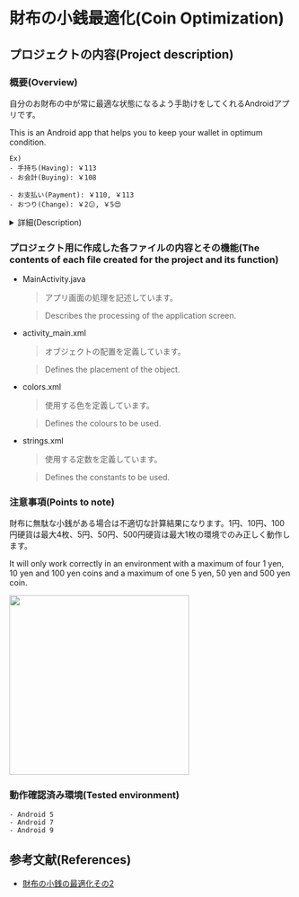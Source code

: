 # 財布の小銭最適化(Coin Optimization)

## プロジェクトの内容(Project description)

### 概要(Overview)

自分のお財布の中が常に最適な状態になるよう手助けをしてくれるAndroidアプリです。

This is an Android app that helps you to keep your wallet in optimum condition.
```
Ex)
- 手持ち(Having): ￥113
- お会計(Buying): ￥108

- お支払い(Payment): ￥110, ￥113
- おつり(Change): ￥2😕, ￥5😍
```

<details>
  <summary>詳細(Description)</summary>
    このAndroidアプリはあなたの財布の中の小銭を常に最適な状態を保つ手助けをするツールです。
財布の中の小銭を最適な状態にするとはどういうことか？それは、両替可能な硬貨をお財布に残さないということです。具体例を上げて説明します。例えば、あなたはお財布に113円(100円玉1枚, 10円玉1枚, 1円玉3枚)持って買い物に行きます。レジで提示された会計金額は108円です。あなたはいくら支払いますか？何も考えずに手っ取り早く支払うには110円(100円玉1枚, 10円玉1枚)が良いでしょう。しかし、これでは会計後あなたのお財布には1円玉5枚が残ってしまい、非常に無駄が多いです。一方で113円(100円玉1枚, 10円玉1枚, 1円玉3枚)支払うのはどうでしょうか?おつりは5円玉1枚で、会計後のお財布にも5円玉1枚だけしかありません。あなたの財布は非常にすっきりしています。
私はこの支払い方を小銭最適化チャレンジと称し、毎度のお買い物の楽しみの一つにしています。
また近年、小銭を両替することに手数料がとられるようになってきています。現金ではなく、キャッシュレス決済で支払えばそれまでですが、キャッシュレス決済に抵抗がある人や現金で支払わなければならない状態になった際、この小銭最適化チャレンジは手数料を減らす一つの方法であるかもしれません。もし、全客がこの方法で支払った場合、お店はある大きな硬貨を必要とし、反対に1円玉のような小さな硬貨はあまり用意する必要はなくなると思います。そうすることで、客はお財布が常に管理しやすい状態になり、またお店は両替手数料が今よりかは減らせるようになるはずです。
私がこのアプリを制作しようと思ったきっかけは、会計の際、誤った計算をしながらもそれに気が付かずにしてやったりな顔をしてお会計をしたところ、店員さんにニヤニヤ笑われながら「100円余分ですよ」と返却され、大恥をかいた経験です。もう二度とこのような失態を起こさないためにも、暗算能力を強化することも考えましたが、最も手っ取り早い方法を考えた際に、お会計時に自動で算出するツールがあれば便利なのではないかと思い、この度、アプリ制作に踏み切りました。なぜAndroid アプリにしたのか？私はスマートフォンいわゆるスマホなるものを持っておらず、フィーチャー・フォン、いわゆるガラケーを愛機として使っています。また、お守り代わりにお下がりのAndroidスマートフォンを携帯しているのですが、それはSIMカードが入っておらず、一度外出すれば帰宅するまでインターネット回線につなげません。なので、Android OS且つオフライン環境で使用可能である必要があったので、この度はAndroidのアプリとしてツールを実装いたしました。
それでは、このアプリの使用方法です。APKファイルでの配布になりますので、ダウンロードしアプリをインストールしてください。アプリを立ち上げ、画面左側にあなたのお財布の事情を入力します。右上に会計金額を入力し、画面中央下方のボタンを押すことで支払金額並びに、その硬貨数が表示されます。いたってシンプルなアプリです。
次に注意事項です。財布に無駄な小銭がある場合は想定しておらず、不適切な計算結果になります。1円、10円、100円硬貨は最大4枚、5円、50円、500円硬貨は最大1枚の環境でのみ正しく動作します。
プロジェクト用に作成した各ファイルの内容とその機能です。MainActivity.javaではアプリ画面の処理を記述しています。activity_main.xmlではオブジェクトの配置の定義を行っています。colors.xmlでは使用する色情報を定義しております。strings.xmlでは使用する定数を定義しております。
動作確認はAndroid 5, 7, 9で確認しました。
今後の改良点として3点挙げられます。一つ目はアプリUIの改良です。今の状態では自分では使いやすいと思っていますが家族に試してもらったところ、初見ではわかりにくいという声しかありませんでした。今後UIの知識を深め見やすいデザインに改良したいと思います。二つ目は電卓のようなキーボードをあらかじめ配置するということです。私の使うAndroid端末は性能が低いためキーボードが出てくるまで数秒を要します。テキストエディタをタップするたびに、3秒程度のタイムロスが生じるのは非常に迷惑な話です。これを防ぐため、あらかじめキーボードをアプリ内に組み込みタイムロスを減らしたいと思う所存です。三つ目に、買い物リスト機能の追加です。レジに行くまでに会計金額を事前に算出できるよう、データベースを利用しカート内の商品の金額やアイテム名を保持し、アプリの別タブでそのデータベースを管理することで野菜のような値札のない商品の値段も把握でき、また会計金額をあらかじめ細かく把握でき、事前に支払金額を用意できるためお会計を素早く済ませることが可能になると考えています。


    
</details>






### プロジェクト用に作成した各ファイルの内容とその機能(The contents of each file created for the project and its function)

- MainActivity.java
    > アプリ画面の処理を記述しています。

    > Describes the processing of the application screen.

- activity_main.xml
    > オブジェクトの配置を定義しています。

    > Defines the placement of the object.

- colors.xml
    > 使用する色を定義しています。

    > Defines the colours to be used.

- strings.xml
    > 使用する定数を定義しています。

    > Defines the constants to be used.

### 注意事項(Points to note)
財布に無駄な小銭がある場合は不適切な計算結果になります。1円、10円、100円硬貨は最大4枚、5円、50円、500円硬貨は最大1枚の環境でのみ正しく動作します。

It will only work correctly in an environment with a maximum of four 1 yen, 10 yen and 100 yen coins and a maximum of one 5 yen, 50 yen and 500 yen coin.

<img src="https://user-images.githubusercontent.com/80265368/155042111-cdfb59aa-e97b-41b3-94e2-b3d993fd1e1c.png" width="320px">



### 動作確認済み環境(Tested environment)

    - Android 5
    - Android 7
    - Android 9

## 参考文献(References)

- [財布の小銭の最適化その2](http://takeno.iee.niit.ac.jp/~shige/math/lecture/misc/data/kozeni2.pdf)

